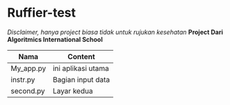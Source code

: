 # Ruffier-test
*Disclaimer, hanya project biasa tidak untuk rujukan kesehatan*
**Project Dari Algoritmics International School**

Nama        | Content
------------|-------------------
My_app.py   | ini aplikasi utama
instr.py    | Bagian input data
second.py   | Layar kedua
